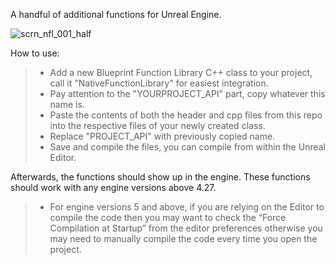 A handful of additional functions for Unreal Engine.

![scrn_nfl_001_half](https://github.com/jawadato/native-function-library/assets/18325896/230a403d-9a7f-4642-a717-0b81f23315fc)

How to use:

> - Add a new Blueprint Function Library C++ class to your project, call it "NativeFunctionLibrary" for easiest integration.
> - Pay attention to the "YOURPROJECT_API" part, copy whatever this name is.
> - Paste the contents of both the header and cpp files from this repo into the respective files of your newly created class.
> - Replace "PROJECT_API" with previously copied name.
> - Save and compile the files, you can compile from within the Unreal Editor.

Afterwards, the functions should show up in the engine. These functions should work with any engine versions above 4.27.

> - For engine versions 5 and above, if you are relying on the Editor to compile the code then you may want to check the “Force Compilation at Startup” from the editor preferences otherwise you may need to manually compile the code every time you open the project.
